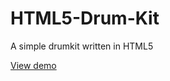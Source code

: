 # HTML5-Drum-Kit
A simple drumkit written in HTML5

[View demo](https://ethanhjennings.github.io/HTML5-Drum-Kit/)
